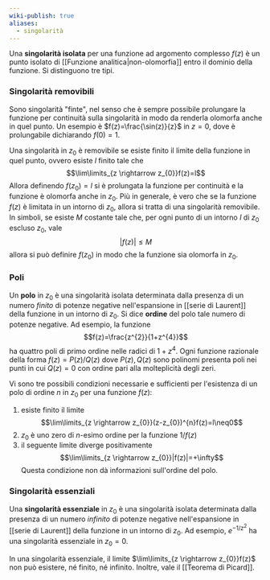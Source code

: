 ```yaml
---
wiki-publish: true
aliases:
  - singolarità
---
```

Una **singolarità isolata** per una funzione ad argomento complesso $f(z)$ è un punto isolato di [[Funzione analitica|non-olomorfia]] entro il dominio della funzione. Si distinguono tre tipi.
### Singolarità removibili
Sono singolarità "finte", nel senso che è sempre possibile prolungare la funzione per continuità sulla singolarità in modo da renderla olomorfa anche in quel punto. Un esempio è $f(z)=\frac{\sin(z)}{z}$ in $z=0$, dove è prolungabile dichiarando $f(0)=1$.

Una singolarità in $z_{0}$ è removibile se esiste finito il limite della funzione in quel punto, ovvero esiste $l$ finito tale che
$$\lim\limits_{z \rightarrow z_{0}}f(z)=l$$
Allora definendo $f(z_{0})=l$ si è prolungata la funzione per continuità e la funzione è olomorfa anche in $z_{0}$. Più in generale, è vero che se la funzione $f(z)$ è limitata in un intorno di $z_{0}$, allora si tratta di una singolarità removibile. In simboli, se esiste $M$ costante tale che, per ogni punto di un intorno $I$ di $z_{0}$ escluso $z_{0}$, vale
$$|f(z)|\leq M$$
allora si può definire $f(z_{0})$ in modo che la funzione sia olomorfa in $z_{0}$.
### Poli
Un **polo** in $z_{0}$ è una singolarità isolata determinata dalla presenza di un numero *finito* di potenze negative nell'espansione in [[serie di Laurent]] della funzione in un intorno di $z_{0}$. Si dice **ordine** del polo tale numero di potenze negative. Ad esempio,  la funzione
$$f(z)=\frac{z^{2}}{1+z^{4}}$$
ha quattro poli di primo ordine nelle radici di $1+z^{4}$. Ogni funzione razionale della forma $f(z)=P(z)/Q(z)$ dove $P(z),Q(z)$ sono polinomi presenta poli nei punti in cui $Q(z)=0$ con ordine pari alla molteplicità degli zeri.

Vi sono tre possibili condizioni necessarie e sufficienti per l'esistenza di un polo di ordine $n$ in $z_{0}$ per una funzione $f(z)$:
1. esiste finito il limite
$$\lim\limits_{z \rightarrow z_{0}}(z-z_{0})^{n}f(z)=l\neq0$$
2. $z_{0}$ è uno zero di $n$-esimo ordine per la funzione $1/f(z)$
3. il seguente limite diverge positivamente $$\lim\limits_{z \rightarrow z_{0}}|f(z)|=+\infty$$ Questa condizione non dà informazioni sull'ordine del polo.
### Singolarità essenziali
Una **singolarità essenziale** in $z_{0}$ è una singolarità isolata determinata dalla presenza di un numero *infinito* di potenze negative nell'espansione in [[serie di Laurent]] della funzione in un intorno di $z_{0}$. Ad esempio, $e^{-1/z^{2}}$ ha una singolarità essenziale in $z_{0}=0$.

In una singolarità essenziale, il limite $\lim\limits_{z \rightarrow z_{0}}f(z)$ non può esistere, né finito, né infinito. Inoltre, vale il [[Teorema di Picard]].